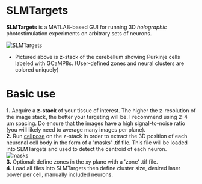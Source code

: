 # SLMTargets
**SLMTargets** is a MATLAB-based GUI for running 3D _holographic_ photostimulation experiments on arbitrary sets of neurons.

![SLMTargets](https://user-images.githubusercontent.com/81040584/191542064-5f83f272-53fc-4393-b11a-1dc8494e90d4.gif)  
* Pictured above is z-stack of the cerebellum showing Purkinje cells labeled with GCaMP8s.  (User-defined zones and neural clusters are colored uniquely)

# Basic use
**1.** Acquire a **z-stack** of your tissue of interest. The higher the z-resolution of the image stack, the better your targeting will be. I recommend using 2-4 µm spacing. Do ensure that the images have a high signal-to-noise ratio (you will likely need to average many images per plane).  
**2.** Run [cellpose](https://github.com/MouseLand/cellpose) on the z-stack in order to extract the 3D position of each neuronal cell body in the form of a 'masks' .tif file. This file will be loaded into SLMTargets and used to detect the centroid of each neuron.  
          ![masks](https://user-images.githubusercontent.com/81040584/191570971-2d93cfdc-04a0-47f9-8645-fdbd26b1efa8.gif)  
**3.** Optional: define zones in the xy plane with a 'zone' .tif file.  
**4.** Load all files into SLMTargets then define cluster size, desired laser power per cell, manually included neurons.  


